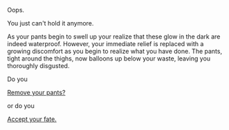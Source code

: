 Oops.

You just can't hold it anymore.

As your pants begin to swell up your realize that these glow in the dark are indeed waterproof.
However, your immediate relief is replaced  with a growing discomfort as you begin to realize what you have done.
The pants, tight around the thighs, now balloons up below your waste, leaving you thoroughly disgusted.

Do you

[Remove your pants?](horror/horror.md)

or do you

[Accept your fate.](why/why.md)